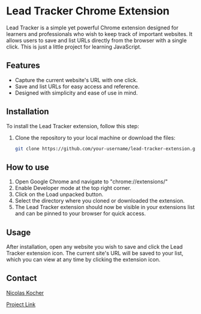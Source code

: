 # Lead Tracker Chrome Extension

Lead Tracker is a simple yet powerful Chrome extension designed for learners and professionals who wish to keep track of important websites. It allows users to save and list URLs directly from the browser with a single click.
This is just a little project for learning JavaScript.

## Features

- Capture the current website's URL with one click.
- Save and list URLs for easy access and reference.
- Designed with simplicity and ease of use in mind.

## Installation

To install the Lead Tracker extension, follow this step:

1. Clone the repository to your local machine or download the files:
   ```sh
   git clone https://github.com/your-username/lead-tracker-extension.git

## How to use

1. Open Google Chrome and navigate to "chrome://extensions/"
2. Enable Developer mode at the top right corner.
3. Click on the Load unpacked button.
4. Select the directory where you cloned or downloaded the extension.
5. The Lead Tracker extension should now be visible in your extensions list and can be pinned to your browser for quick access.

## Usage

After installation, open any website you wish to save and click the Lead Tracker extension icon. 
The current site's URL will be saved to your list, which you can view at any time by clicking the extension icon.

## Contact

[Nicolas Kocher](https://www.linkedin.com/in/nicolaskocher/)

[Project Link](https://github.com/NicolasKocher/Simple-Lead-Tracker)






